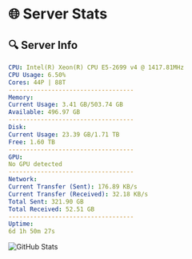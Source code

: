 # 🌐 Server Stats
## 🔍 Server Info
```yaml
CPU: Intel(R) Xeon(R) CPU E5-2699 v4 @ 1417.81MHz
CPU Usage: 6.50%
Cores: 44P | 88T
-----------------------------------
Memory:
Current Usage: 3.41 GB/503.74 GB
Available: 496.97 GB
-----------------------------------
Disk:
Current Usage: 23.39 GB/1.71 TB
Free: 1.60 TB
-----------------------------------
GPU:
No GPU detected
-----------------------------------
Network:
Current Transfer (Sent): 176.89 KB/s
Current Transfer (Received): 32.18 KB/s
Total Sent: 321.90 GB
Total Received: 52.51 GB
-----------------------------------
Uptime:
6d 1h 50m 27s
```
![GitHub Stats](https://img.shields.io/badge/Updated-2025-04-25_18:59:15-blue)
